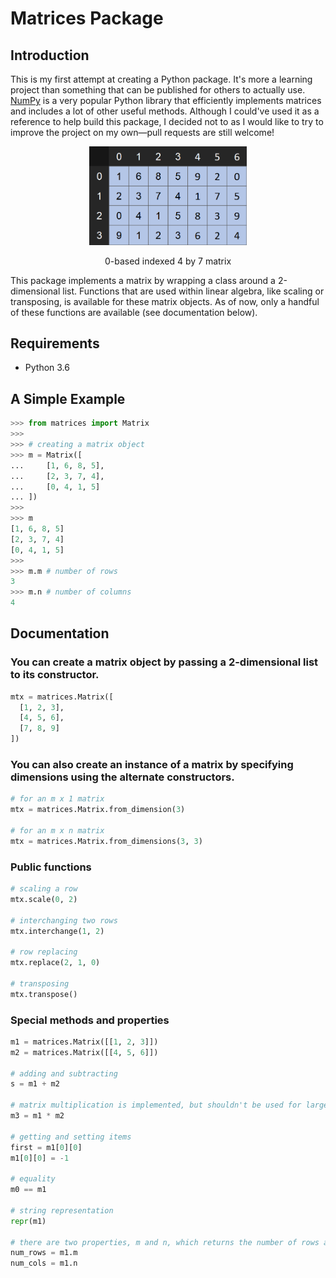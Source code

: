 # Matrices Package

## Introduction

This is my first attempt at creating a Python package. It's more a learning project than something that can be published for others to actually use. [NumPy](https://github.com/numpy/numpy) is a very popular Python library that efficiently implements matrices and includes a lot of other useful methods. Although I could've used it as a reference to help build this package, I decided not to as I would like to try to improve the project on my own—pull requests are still welcome!

<div align="center">
  <img width="50%" src="assets/example.png">
  <p>0-based indexed 4 by 7 matrix</p>
</div>

This package implements a matrix by wrapping a class around a 2-dimensional list. Functions that are used within linear algebra, like scaling or transposing, is available for these matrix objects. As of now, only a handful of these functions are available (see documentation below).

## Requirements
- Python 3.6

## A Simple Example

```python
>>> from matrices import Matrix
>>> 
>>> # creating a matrix object
>>> m = Matrix([
...     [1, 6, 8, 5],
...     [2, 3, 7, 4],
...     [0, 4, 1, 5]
... ])
>>> 
>>> m
[1, 6, 8, 5]
[2, 3, 7, 4]
[0, 4, 1, 5]
>>> 
>>> m.m # number of rows
3
>>> m.n # number of columns
4
```

## Documentation

### You can create a matrix object by passing a 2-dimensional list to its constructor.
```python
mtx = matrices.Matrix([
  [1, 2, 3],
  [4, 5, 6],
  [7, 8, 9]
])
```

### You can also create an instance of a matrix by specifying dimensions using the alternate constructors.

```python
# for an m x 1 matrix
mtx = matrices.Matrix.from_dimension(3)

# for an m x n matrix
mtx = matrices.Matrix.from_dimensions(3, 3)
```

### Public functions

```python
# scaling a row
mtx.scale(0, 2)

# interchanging two rows
mtx.interchange(1, 2)

# row replacing
mtx.replace(2, 1, 0)

# transposing
mtx.transpose()
```

### Special methods and properties
```python
m1 = matrices.Matrix([[1, 2, 3]])
m2 = matrices.Matrix([[4, 5, 6]])

# adding and subtracting
s = m1 + m2

# matrix multiplication is implemented, but shouldn't be used for large matrices
m3 = m1 * m2

# getting and setting items
first = m1[0][0]
m1[0][0] = -1

# equality
m0 == m1

# string representation
repr(m1)

# there are two properties, m and n, which returns the number of rows and columns, respectively
num_rows = m1.m
num_cols = m1.n
```
